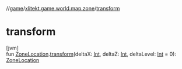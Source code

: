 //[game](../../index.md)/[xlitekt.game.world.map.zone](index.md)/[transform](transform.md)

# transform

[jvm]\
fun [ZoneLocation](-zone-location/index.md).[transform](transform.md)(deltaX: [Int](https://kotlinlang.org/api/latest/jvm/stdlib/kotlin/-int/index.html), deltaZ: [Int](https://kotlinlang.org/api/latest/jvm/stdlib/kotlin/-int/index.html), deltaLevel: [Int](https://kotlinlang.org/api/latest/jvm/stdlib/kotlin/-int/index.html) = 0): [ZoneLocation](-zone-location/index.md)
